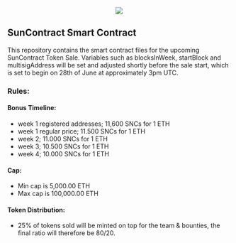 <p align="center">
<img src="https://i.imgur.com/W7dAPBP.jpg">
</p>

## SunContract Smart Contract
This repository contains the smart contract files for the upcoming SunContract Token Sale. Variables such as blocksInWeek, startBlock and multisigAddress will be set and adjusted shortly before the sale start, which is set to begin on 28th of June at approximately 3pm UTC.

### Rules:

#### Bonus Timeline:
* week 1 registered addresses; 11,600 SNCs for 1 ETH
* week 1 regular price; 11.500 SNCs for 1 ETH
* week 2; 11.000 SNCs for 1 ETH
* week 3; 10.500 SNCs for 1 ETH
* week 4; 10.000 SNCs for 1 ETH

#### Cap:
* Min cap is 5,000.00 ETH
* Max cap is 100,000.00 ETH

#### Token Distribution:
* 25% of tokens sold will be minted on top for the team & bounties, the final ratio will therefore be 80/20.
